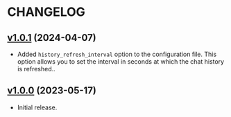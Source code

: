 # CHANGELOG

## [v1.0.1](https://github.com/josantonius/chatgpt-discord-bot/releases/tag/v1.0.0) (2024-04-07)

- Added `history_refresh_interval` option to the configuration file. This option allows you to set the interval in seconds at which the chat history is refreshed..

## [v1.0.0](https://github.com/josantonius/chatgpt-discord-bot/releases/tag/v1.0.0) (2023-05-17)

- Initial release.
